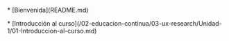 \* \[Bienvenida\]\(README.md\)

\* \[Introducción al curso\]\(/02-educacion-continua/03-ux-research/Unidad-1/01-Introduccion-al-curso.md\)



